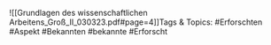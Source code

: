 
![[Grundlagen des wissenschaftlichen Arbeitens_Groß_II_030323.pdf#page=4]]Tags & Topics:
   #Erforschten
   #Aspekt
   #Bekannten
   #bekannte
   #Erforscht